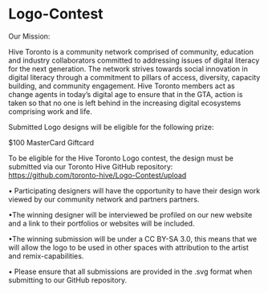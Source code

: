 # Logo-Contest
Our Mission:

Hive Toronto is a community network comprised of community, education and industry collaborators committed to addressing issues of digital literacy for the next generation. The network strives towards social innovation in digital literacy through a commitment to pillars of access, diversity, capacity building, and community engagement. Hive Toronto members act as change agents in today’s digital age to ensure that in the GTA, action is taken so that no one is left behind in the increasing digital ecosystems comprising work and life.

Submitted Logo designs will be eligible for the following prize:

$100 MasterCard Giftcard

To be eligible for the Hive Toronto Logo contest, the design must be submitted via our Toronto Hive GitHub repository: https://github.com/toronto-hive/Logo-Contest/upload

• Participating designers will have the opportunity to have their design work viewed by our community network and partners partners.

•The winning designer will be interviewed be profiled on our new website and a link to their portfolios or websites will be included. 

•The winning submission will be under a CC BY-SA 3.0, this means that we will allow the logo to be used in other spaces with attribution to the artist and remix-capabilities. 

• Please ensure that all submissions are provided in the .svg format when submitting to our GitHub repository.        

